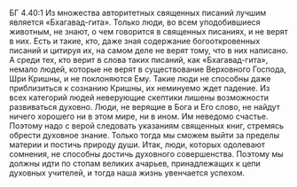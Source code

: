 БГ 4.40:1	Из множества авторитетных священных писаний лучшим является «Бхагавад-гита». Только люди, во всем уподобившиеся животным, не знают, о чем говорится в священных писаниях, и не верят в них. Есть и такие, кто, даже зная содержание богооткровенных писаний и цитируя их, на самом деле не верят тому, что в них написано. А среди тех, кто верит в слова таких писаний, как «Бхагавад-гита», немало людей, которые не верят в существование Верховного Господа, Шри Кришны, и не поклоняются Ему. Такие люди не способны даже приблизиться к сознанию Кришны, их неминуемо ждет падение. Из всех категорий людей неверующие скептики лишены возможности развиваться духовно. Люди, не верящие в Бога и Его слово, не найдут ничего хорошего ни в этом мире, ни в ином. Им неведомо счастье. Поэтому надо с верой следовать указаниям священных книг, стремясь обрести духовное знание. Только тогда мы сможем выйти за пределы материи и постичь природу души. Итак, люди, которых одолевают сомнения, не способны достичь духовного совершенства. Поэтому мы должны идти по стопам великих ачарьев, принадлежащих к цепи духовных учителей, и тогда наша жизнь увенчается успехом.